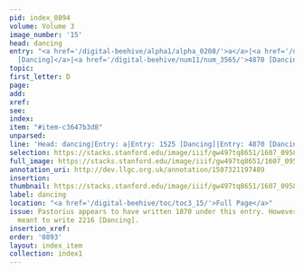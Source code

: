 ```yaml
---
pid: index_0894
volume: Volume 3
image_number: '15'
head: dancing
entry: "<a href='/digital-beehive/alpha1/alpha_0208/'>a</a>|<a href='/digital-beehive/num7/num_2261/'>1525
  [Dancing]</a>|<a href='/digital-beehive/num11/num_3565/'>4870 [Dancing]</a>"
topic:
first_letter: D
page:
add:
xref:
see:
index:
item: "#item-c3647b3d8"
unparsed:
line: 'Head: dancing|Entry: a|Entry: 1525 [Dancing]|Entry: 4870 [Dancing]|#item-c3647b3d8'
selection: https://stacks.stanford.edu/image/iiif/gw497tq8651/1607_0958/1558,1216,718,148/full/0/default.jpg
full_image: https://stacks.stanford.edu/image/iiif/gw497tq8651/1607_0958/full/full/0/default.jpg
annotation_uri: http://dev.llgc.org.uk/annotation/1507321197489
insertion:
thumbnail: https://stacks.stanford.edu/image/iiif/gw497tq8651/1607_0958/1558,1216,718,148/150,/0/default.jpg
label: dancing
location: "<a href='/digital-beehive/toc/toc3_15/'>Full Page</a>"
issue: Pastorius appears to have written 1870 under this entry. However, he likely
  meant to write 2216 [Dancing].
insertion_xref:
order: '0893'
layout: index_item
collection: index1
---
```

